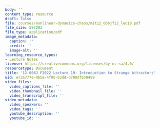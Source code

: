 ```yaml
---
body: ''
content_type: resource
draft: false
file: courses/nonlinear-dynamics-chaos/mit12_006jf22_lec19.pdf
file_size: 597203
file_type: application/pdf
image_metadata:
  caption: ''
  credit: ''
  image-alt: ''
learning_resource_types:
- Lecture Notes
license: https://creativecommons.org/licenses/by-nc-sa/4.0/
resourcetype: Document
title: '12.006J F2022 Lecture 19: Introduction to Strange Attractors'
uid: e73a777e-4b5a-4f90-b3dd-d789df850499
video_files:
  video_captions_file: ''
  video_thumbnail_file: ''
  video_transcript_file: ''
video_metadata:
  video_speakers: ''
  video_tags: ''
  youtube_description: ''
  youtube_id: ''
---
```

